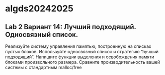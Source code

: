 
# algds20242025


## Lab 2 Вариант 14: Лучший подходящий. Односвязный список.

Реализуйте систему управления памятью, построенную на списках пустых блоков. Используйте
односвязный список и стратегию “лучший подходящий”.
Напишите функции выделения и освобождения памяти блоками произвольного размера.
Сравните производительность вашей системы с стандартным malloc/free